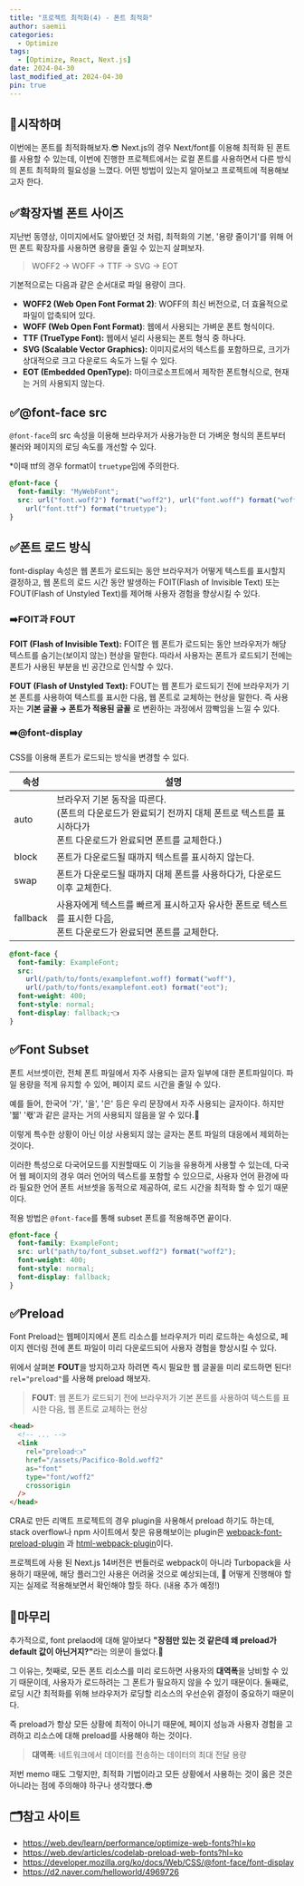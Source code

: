 ```yaml
---
title: "프로젝트 최적화(4) - 폰트 최적화"
author: saemii
categories:
  - Optimize
tags:
  - [Optimize, React, Next.js]
date: 2024-04-30
last_modified_at: 2024-04-30
pin: true
---
```


## 📌시작하며

이번에는 폰트를 최적화해보자.😎 Next.js의 경우 Next/font를 이용해 최적화 된 폰트를 사용할 수 있는데, 이번에 진행한 프로젝트에서는 로컬 폰트를 사용하면서 다른 방식의 폰트 최적화의 필요성을 느꼈다. 어떤 방법이 있는지 알아보고 프로젝트에 적용해보고자 한다.

## ✅확장자별 폰트 사이즈

지난번 동영상, 이미지에서도 알아봤던 것 처럼, 최적화의 기본, '용량 줄이기'를 위해 어떤 폰트 확장자를 사용하면 용량을 줄일 수 있는지 살펴보자.

> WOFF2 → WOFF → TTF → SVG → EOT

기본적으로는 다음과 같은 순서대로 파일 용량이 크다.

- **WOFF2 (Web Open Font Format 2)**: WOFF의 최신 버전으로, 더 효율적으로 파일이 압축되어 있다.
- **WOFF (Web Open Font Format)**: 웹에서 사용되는 가벼운 폰트 형식이다.
- **TTF (TrueType Font):** 웹에서 널리 사용되는 폰트 형식 중 하나다.
- **SVG (Scalable Vector Graphics):** 이미지로서의 텍스트를 포함하므로, 크기가 상대적으로 크고 다운로드 속도가 느릴 수 있다.
- **EOT (Embedded OpenType):** 마이크로소프트에서 제작한 폰트형식으로, 현재는 거의 사용되지 않는다.

## ✅@font-face src

`@font-face`의 src 속성을 이용해 브라우저가 사용가능한 더 가벼운 형식의 폰트부터 불러와 페이지의 로딩 속도를 개선할 수 있다.

\*이때 ttf의 경우 format이 `truetype`임에 주의한다.

```css
@font-face {
  font-family: "MyWebFont";
  src: url("font.woff2") format("woff2"), url("font.woff") format("woff"),
    url("font.ttf") format("truetype");
}
```

## ✅폰트 로드 방식

font-display 속성은 웹 폰트가 로드되는 동안 브라우저가 어떻게 텍스트를 표시할지 결정하고, 웹 폰트의 로드 시간 동안 발생하는 FOIT(Flash of Invisible Text) 또는 FOUT(Flash of Unstyled Text)를 제어해 사용자 경험을 향상시킬 수 있다.

### ➡️FOIT과 FOUT

**FOIT (Flash of Invisible Text):**
FOIT은 웹 폰트가 로드되는 동안 브라우저가 해당 텍스트를 숨기는(보이지 않는) 현상을 말한다. 따라서 사용자는 폰트가 로드되기 전에는 폰트가 사용된 부분을 빈 공간으로 인식할 수 있다.

**FOUT (Flash of Unstyled Text):**
FOUT는 웹 폰트가 로드되기 전에 브라우저가 기본 폰트를 사용하여 텍스트를 표시한 다음, 웹 폰트로 교체하는 현상을 말한다. 즉 사용자는 **기본 글꼴 → 폰트가 적용된 글꼴** 로 변환하는 과정에서 깜빡임을 느낄 수 있다.

### ➡️@font-display

CSS를 이용해 폰트가 로드되는 방식을 변경할 수 있다.

| 속성     | 설명                                                                                                                                                 |
| -------- | ---------------------------------------------------------------------------------------------------------------------------------------------------- |
| auto     | 브라우저 기본 동작을 따른다.<br/> (폰트의 다운로드가 완료되기 전까지 대체 폰트로 텍스트를 표시하다가<br/> 폰트 다운로드가 완료되면 폰트를 교체한다.) |
| block    | 폰트가 다운로드될 때까지 텍스트를 표시하지 않는다.                                                                                                   |
| swap     | 폰트가 다운로드될 때까지 대체 폰트를 사용하다가, 다운로드 이후 교체한다.                                                                             |
| fallback | 사용자에게 텍스트를 빠르게 표시하고자 유사한 폰트로 텍스트를 표시한 다음,<br/> 폰트 다운로드가 완료되면 폰트를 교체한다.                             |

```CSS
@font-face {
  font-family: ExampleFont;
  src:
    url(/path/to/fonts/examplefont.woff) format("woff"),
    url(/path/to/fonts/examplefont.eot) format("eot");
  font-weight: 400;
  font-style: normal;
  font-display: fallback;👈
}
```

## ✅Font Subset

폰트 서브셋이란, 전체 폰트 파일에서 자주 사용되는 글자 일부에 대한 폰트파일이다. 파일 용량을 적게 유지할 수 있어, 페이지 로드 시간을 줄일 수 있다.

예를 들어, 한국어 '가', '을', '은' 등은 우리 문장에서 자주 사용되는 글자이다. 하지만 '뷃' '뢗'과 같은 글자는 거의 사용되지 않음을 알 수 있다.🤔

이렇게 특수한 상황이 아닌 이상 사용되지 않는 글자는 폰트 파일의 대응에서 제외하는 것이다.

이러한 특성으로 다국어모드를 지원할때도 이 기능을 유용하게 사용할 수 있는데, 다국어 웹 페이지의 경우 여러 언어의 텍스트를 포함할 수 있으므로, 사용자 언어 환경에 따라 필요한 언어 폰트 서브셋을 동적으로 제공하여, 로드 시간을 최적화 할 수 있기 때문이다.

적용 방법은 `@font-face`를 통해 subset 폰트를 적용해주면 끝이다.

```css
@font-face {
  font-family: ExampleFont;
  src: url("path/to/font_subset.woff2") format("woff2");
  font-weight: 400;
  font-style: normal;
  font-display: fallback;
}
```

## ✅Preload

Font Preload는 웹페이지에서 폰트 리소스를 브라우저가 미리 로드하는 속성으로, 페이지 렌더링 전에 폰트 파일이 미리 다운로드되어 사용자 경험을 향상시킬 수 있다.

위에서 살펴본 **FOUT**을 방지하고자 하려면 즉시 필요한 웹 글꼴을 미리 로드하면 된다! `rel="preload"`를 사용해 preload 해보자.

> **FOUT**: 웹 폰트가 로드되기 전에 브라우저가 기본 폰트를 사용하여 텍스트를 표시한 다음, 웹 폰트로 교체하는 현상

```html
<head>
  <!-- ... -->
  <link
    rel="preload👈"
    href="/assets/Pacifico-Bold.woff2"
    as="font"
    type="font/woff2"
    crossorigin
  />
</head>
```

CRA로 만든 리액트 프로젝트의 경우 plugin을 사용해서 preload 하기도 하는데, stack overflow나 npm 사이트에서 찾은 유용해보이는 plugin은
[webpack-font-preload-plugin](https://www.npmjs.com/package/webpack-font-preload-plugin) 과 [html-webpack-plugin](https://www.npmjs.com/package/html-webpack-plugin)이다.

프로젝트에 사용 된 Next.js 14버전은 번들러로 webpack이 아니라 Turbopack을 사용하기 때문에, 해당 플러그인 사용은 어려울 것으로 예상되는데, 🤔 어떻게 진행해야 할지는 실제로 적용해보면서 확인해야 할듯 하다. (내용 추가 예정!)

## 📩마무리

추가적으로, font prelaod에 대해 알아보다
<b>"장점만 있는 것 같은데 왜 preload가 default 값이 아닌거지?"</b>라는 의문이 들었다.🤔

그 이유는, 첫째로, 모든 폰트 리소스를 미리 로드하면 사용자의 **대역폭**을 낭비할 수 있기 때문이데, 사용자가 로드하려는 그 폰트가 필요하지 않을 수 있기 때문이다.
둘째로, 로딩 시간 최적화를 위해 브라우저가 로딩할 리소스의 우선순위 결정이 중요하기 때문이다.

즉 preload가 항상 모든 상황에 최적이 아니기 때문에, 페이지 성능과 사용자 경험을 고려하고 리소스에 대해 preload를 사용해야 하는 것이다.

> **대역폭**: 네트워크에서 데이터를 전송하는 데이터의 최대 전달 용량

저번 memo 때도 그렇지만, 최적화 기법이라고 모든 상황에서 사용하는 것이 옳은 것은 아니라는 점에 주의해야 하구나 생각했다.😎

## 🗂️참고 사이트

- https://web.dev/learn/performance/optimize-web-fonts?hl=ko
- https://web.dev/articles/codelab-preload-web-fonts?hl=ko
- https://developer.mozilla.org/ko/docs/Web/CSS/@font-face/font-display
- https://d2.naver.com/helloworld/4969726
